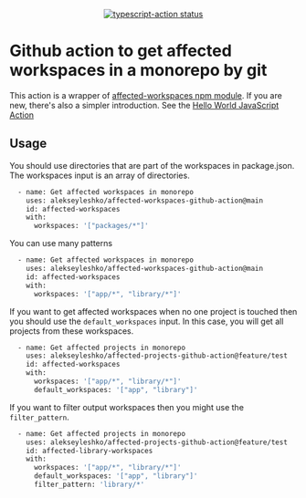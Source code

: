 <p align="center">
  <a href="https://github.com/actions/typescript-action/actions"><img alt="typescript-action status" src="https://github.com/actions/typescript-action/workflows/build-test/badge.svg"></a>
</p>

# Github action to get affected workspaces in a monorepo by git
This action is a wrapper of [affected-workspaces npm module](https://github.com/AlekseyLeshko/affected-workspaces).
If you are new, there's also a simpler introduction.  See the [Hello World JavaScript Action](https://github.com/actions/hello-world-javascript-action)

## Usage
You should use directories that are part of the workspaces in package.json.
The workspaces input is an array of directories.
```bash
  - name: Get affected workspaces in monorepo
    uses: alekseyleshko/affected-workspaces-github-action@main
    id: affected-workspaces
    with:
      workspaces: '["packages/*"]'
```

You can use many patterns
```bash
  - name: Get affected workspaces in monorepo
    uses: alekseyleshko/affected-workspaces-github-action@main
    id: affected-workspaces
    with:
      workspaces: '["app/*", "library/*"]'
```

If you want to get affected workspaces when no one project is touched then you should use the `default_workspaces` input. In this case, you will get all projects from these workspaces.
```bash
  - name: Get affected projects in monorepo
    uses: alekseyleshko/affected-projects-github-action@feature/test
    id: affected-workspaces
    with:
      workspaces: '["app/*", "library/*"]'
      default_workspaces: '["app", "library"]'
```

If you want to filter output workspaces then you might use the `filter_pattern`.
```bash
  - name: Get affected projects in monorepo
    uses: alekseyleshko/affected-projects-github-action@feature/test
    id: affected-library-workspaces
    with:
      workspaces: '["app/*", "library/*"]'
      default_workspaces: '["app", "library"]'
      filter_pattern: 'library/*'
```
